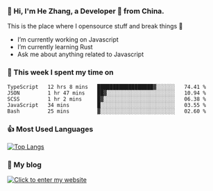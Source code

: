 ### 👋 Hi, I'm He Zhang, a Developer 🚀 from China.

This is the place where I opensource stuff and break things :rofl:

- I’m currently working on Javascript
- I’m currently learning Rust
- Ask me about anything related to Javascript

### 💪 This week I spent my time on 
<!--START_SECTION:waka-->
```text
TypeScript   12 hrs 8 mins   ██████████████████▓░░░░░░   74.41 % 
JSON         1 hr 47 mins    ██▓░░░░░░░░░░░░░░░░░░░░░░   10.94 % 
SCSS         1 hr 2 mins     █▓░░░░░░░░░░░░░░░░░░░░░░░   06.38 % 
JavaScript   34 mins         █░░░░░░░░░░░░░░░░░░░░░░░░   03.55 % 
Bash         25 mins         ▓░░░░░░░░░░░░░░░░░░░░░░░░   02.60 % 
```
<!--END_SECTION:waka-->

### 👍 Most Used Languages
[![Top Langs](https://github-readme-stats.vercel.app/api/top-langs/?username=zhanghecool&layout=compact)](https://zhanghe.cool)

### 🌈 My blog 
[![Click to enter my website](https://cdn.jsdelivr.net/gh/zhanghecool/assets/images/gif/zhanghecools.gif)](https://zhanghe.cool)
